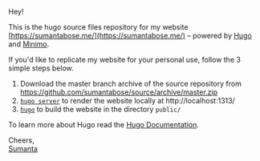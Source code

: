 Hey!

This is the hugo source files repository for my website [https://sumantabose.me/](https://sumantabose.me/) – powered by [Hugo](https://gohugo.io) and [Minimo](https://themes.gohugo.io/minimo/).

If you'd like to replicate my website for your personal use, follow the 3 simple steps below.

1. Download the master branch archive of the source repository from https://github.com/sumantabose/source/archive/master.zip
2. [`hugo server`](https://gohugo.io/commands/hugo_server/) to render the website locally at http://localhost:1313/
3. [`hugo`](https://gohugo.io/commands/hugo/) to build the website in the directory `public/`

To learn more about Hugo read the [Hugo Documentation](https://gohugo.io/documentation/).

Cheers,<br>
[Sumanta](https://sumantabose.me/)

